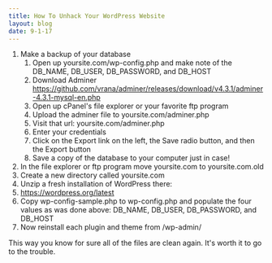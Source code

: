 ```yaml
---
title: How To Unhack Your WordPress Website
layout: blog
date: 9-1-17
---
```

1. Make a backup of your database
    1. Open up yoursite.com/wp-config.php and make note of the DB_NAME, DB_USER, DB_PASSWORD, and DB_HOST
    1. Download Adminer
       https://github.com/vrana/adminer/releases/download/v4.3.1/adminer-4.3.1-mysql-en.php
    1. Open up cPanel's file explorer or your favorite ftp program
    1. Upload the adminer file to yoursite.com/adminer.php
    1. Visit that url: yoursite.com/adminer.php
    1. Enter your credentials
    1. Click on the Export link on the left, the Save radio button, and then the Export button
    1. Save a copy of the database to your computer just in case!
1. In the file explorer or ftp program move yoursite.com to yoursite.com.old
1. Create a new directory called yoursite.com
1. Unzip a fresh installation of WordPress there:
1. https://wordpress.org/latest
1. Copy wp-config-sample.php to wp-config.php and populate the four values as was done above: DB_NAME, DB_USER, DB_PASSWORD, and DB_HOST
1. Now reinstall each plugin and theme from /wp-admin/

This way you know for sure all of the files are clean again. It's worth it to go to the trouble.